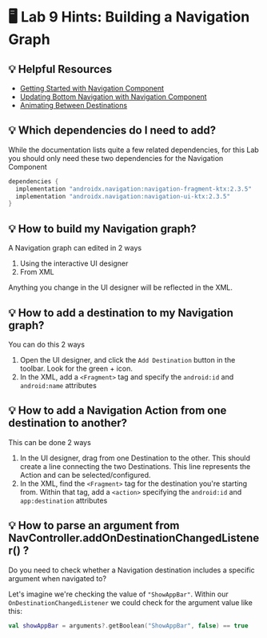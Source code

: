 # 🖥 Lab 9 Hints: Building a Navigation Graph

## 💡 Helpful Resources
- [Getting Started with Navigation Component](https://developer.android.com/guide/navigation/navigation-getting-started)
- [Updating Bottom Navigation with Navigation Component](https://developer.android.com/guide/navigation/navigation-ui?hl=tr#bottom_navigation)
- [Animating Between Destinations](https://developer.android.com/guide/navigation/navigation-animate-transitions)

## 💡 Which dependencies do I need to add?
While the documentation lists quite a few related dependencies, for this Lab you should only need these two dependencies for the Navigation Component
```groovy
dependencies {
  implementation "androidx.navigation:navigation-fragment-ktx:2.3.5"
  implementation "androidx.navigation:navigation-ui-ktx:2.3.5"
}
```

## 💡 How to build my Navigation graph?
A Navigation graph can edited in 2 ways
1. Using the interactive UI designer
2. From XML

Anything you change in the UI designer will be reflected in the XML.

## 💡 How to add a destination to my Navigation graph?
You can do this 2 ways
1. Open the UI designer, and click the `Add Destination` button in the toolbar. Look for the green + icon.
2. In the XML, add a `<Fragment>` tag and specify the `android:id` and `android:name` attributes

## 💡 How to add a Navigation Action from one destination to another?
This can be done 2 ways
1. In the UI designer, drag from one Destination to the other.  This should create a line connecting the two Destinations.  This line represents the Action and can be selected/configured.
2. In the XML, find the `<Fragment>` tag for the destination you're starting from.  Within that tag, add a `<action>` specifying the `android:id` and `app:destination` attributes

## 💡 How to parse an argument from NavController.addOnDestinationChangedListener() ?
Do you need to check whether a Navigation destination includes a specific argument when navigated to?

Let's imagine we're checking the value of `"ShowAppBar"`.  Within our `OnDestinationChangedListener` we could check for the argument value like this:
```kotlin
val showAppBar = arguments?.getBoolean("ShowAppBar", false) == true
```
